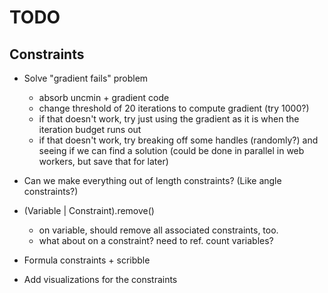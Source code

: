 TODO
====

Constraints
-----------

* Solve "gradient fails" problem
  - absorb uncmin + gradient code
  - change threshold of 20 iterations to compute gradient
    (try 1000?)
  - if that doesn't work, try just using the gradient
    as it is when the iteration budget runs out
  - if that doesn't work, try breaking off some
    handles (randomly?) and seeing if we can find a solution
    (could be done in parallel in web workers, but save
    that for later)

* Can we make everything out of length constraints?
  (Like angle constraints?)

* (Variable | Constraint).remove()
  - on variable, should remove all associated constraints, too.
  - what about on a constraint? need to ref. count variables?

* Formula constraints + scribble

* Add visualizations for the constraints

